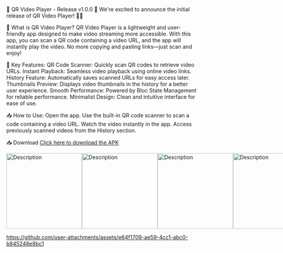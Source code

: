 🎉 QR Video Player - Release v1.0.0 🚀
We're excited to announce the initial release of QR Video Player! 🎥✨

📱 What is QR Video Player?
QR Video Player is a lightweight and user-friendly app designed to make video streaming more accessible. With this app, you can scan a QR code containing a video URL, and the app will instantly play the video. No more copying and pasting links—just scan and enjoy!

🌟 Key Features:
QR Code Scanner: Quickly scan QR codes to retrieve video URLs.
Instant Playback: Seamless video playback using online video links.
History Feature: Automatically saves scanned URLs for easy access later.
Thumbnails Preview: Displays video thumbnails in the history for a better user experience.
Smooth Performance: Powered by Bloc State Management for reliable performance.
Minimalist Design: Clean and intuitive interface for ease of use.

📥 How to Use:
Open the app.
Use the built-in QR code scanner to scan a code containing a video URL.
Watch the video instantly in the app.
Access previously scanned videos from the History section.

📥 Download
[Click here to download the APK](https://github.com/dpr24/qr_video_player/releases/download/initial-release/release.apk)

<div style="display: flex; justify-content: space-around;">
<img src="https://github.com/user-attachments/assets/85367d0c-653e-4741-9382-fe42d67594b2" alt="Description" width="200" />
<img src="https://github.com/user-attachments/assets/baef8be1-abb4-40e7-bf25-76e233cda88a" alt="Description" width="200" />
<img src="https://github.com/user-attachments/assets/0e49ce68-cb07-47e6-b5fc-82a1932bf227" alt="Description" width="200" />
<img src="https://github.com/user-attachments/assets/2e4cc1df-855d-45e1-9047-3cdc0439cc85" alt="Description" width="200" />
</div>

https://github.com/user-attachments/assets/e64f1709-ae59-4cc1-abc0-b845248e8bc1

